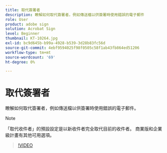 ```yaml
---
title: 取代簽署者
description: 瞭解如何取代簽署者，例如傳送檔以供簽署時使用錯誤的電子郵件
role: User
product: adobe sign
solution: Acrobat Sign
level: Beginner
thumbnail: KT-10264.jpg
exl-id: bc9d645b-b99a-4928-b539-3d28b83fc56d
source-git-commit: 4ebf9594025f98f0505c58f1ab43fb864ed51206
workflow-type: tm+mt
source-wordcount: '69'
ht-degree: 0%

---
```


# 取代簽署者

瞭解如何取代簽署者，例如傳送檔以供簽署時使用錯誤的電子郵件。

>[!NOTE]
>
>「取代收件者」的預設設定是以新收件者完全取代目前的收件者。 商業版和企業級計畫有其他可用選項。

>[!VIDEO](https://video.tv.adobe.com/v/342340?quality=12&learn=on&hidetitle=true)

